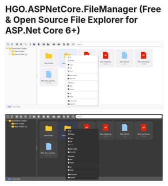 # HGO.ASPNetCore.FileManager (Free & Open Source File Explorer for ASP.Net Core 6+)

<p align="center" width="100%">
    <img src="https://github.com/H-Ghamarzadeh/HGO.ASPNetCore.FileManager/blob/master/Light-min.png?raw=true" alt="HGO.ASPNetCore.FileManager Light Mode"> 
</p>
<p align="center" width="100%">
    <img src="https://github.com/H-Ghamarzadeh/HGO.ASPNetCore.FileManager/blob/master/Dark-min.png?raw=true" alt="HGO.ASPNetCore.FileManager Dark Mode"> 
</p>
